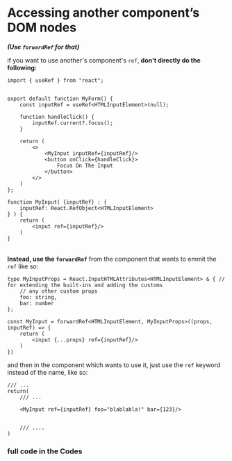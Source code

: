 # Accessing another component’s DOM nodes
***(Use ```forwardRef``` for that)***

if you want to use another's component's ```ref```, **don't directly do the following:**

```tsx
import { useRef } from "react";


export default function MyForm() {
    const inputRef = useRef<HTMLInputElement>(null);

    function handleClick() {
        inputRef.current?.focus();
    }

    return (
        <>  
            <MyInput inputRef={inputRef}/>
            <button onClick={handleClick}>
                Focus On The Input
            </button>
        </>
    )
};

function MyInput( {inputRef} : {
    inputRef: React.RefObject<HTMLInputElement>
} ) {
    return (
        <input ref={inputRef}/>
    )
}
```
\
**Instead, use the ```forwardRef```** from  the component that wants to emmit the ```ref``` like so:

```tsx
type MyInputProps = React.InputHTMLAttributes<HTMLInputElement> & { // for extending the built-ins and adding the customs
    // any other custom props
    foo: string,
    bar: number
};

const MyInput = forwardRef<HTMLInputElement, MyInputProps>((props, inputRef) => {
    return (
        <input {...props} ref={inputRef}/>
    )
})
```

and then in the component which wants to use it, just use the ```ref``` keyword instead of the name, like so:
```tsx
/// ...
return(
    /// ...

    <MyInput ref={inputRef} foo="blablabla!" bar={123}/>


    /// ....
)
```


### full code in the Codes